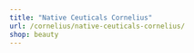 ```yaml
---
title: "Native Ceuticals Cornelius"
url: /cornelius/native-ceuticals-cornelius/
shop: beauty
---
```

